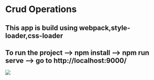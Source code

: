 # Crud Operations 
## This app is build using webpack,style-loader,css-loader

## To run the project --> npm install --> npm run serve --> go to  http://localhost:9000/
![](https://i.imgur.com/4TA9BHm.png)
